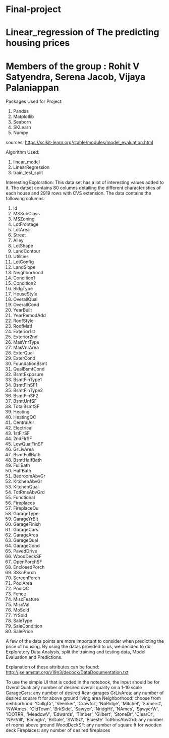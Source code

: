 # Final-project
# Linear_regression of The predicting housing prices 
# Members of the group : Rohit V Satyendra, Serena Jacob, Vijaya Palaniappan

Packages Used for Project:
1. Pandas
2. Matplotlib
3. Seaborn 
4. SKLearn
5. Numpy

sources:
https://scikit-learn.org/stable/modules/model_evaluation.html

Algorithm Used:
1. linear_model
2. LinearRegression
3. train_test_split

Interesting Exploration:
This data set has a lot of interesting values added to it.
The datset contains 80 columns detailing the different characteristics of each house and 2919 rows with CVS extension. The data contains the following columns:
1. Id
2. MSSubClass
3. MSZoning
4. LotFrontage
5. LotArea
6. Street
7. Alley
8. LotShape
9. LandContour
10. Utilities
11. LotConfig
12. LandSlope
13. Neighborhood
14. Condition1
15. Condition2
16. BldgType
17. HouseStyle
18. OverallQual
19. OverallCond
20. YearBuilt
21. YearRemodAdd
22. RoofStyle
23. RoofMatl
24. Exterior1st
25. Exterior2nd
26. MasVnrType
27. MasVnrArea
28. ExterQual
29. ExterCond
30. FoundationBsmt
31. QualBsmtCond
32. BsmtExposure
33. BsmtFinType1
34. BsmtFinSF1
35. BsmtFinType2
36. BsmtFinSF2
37. BsmtUnfSF
38. TotalBsmtSF
39. Heating
40. HeatingQC
41. CentralAir
42. Electrical
43. 1stFlrSF
44. 2ndFlrSF
45. LowQualFinSF
46. GrLivArea
47. BsmtFullBath
48. BsmtHalfBath
49. FullBath
50. HalfBath
51. BedroomAbvGr
52. KitchenAbvGr
53. KitchenQual
54. TotRmsAbvGrd
55. Functional
56. Fireplaces
57. FireplaceQu
58. GarageType
59. GarageYrBlt
60. GarageFinish
61. GarageCars
62. GarageArea
63. GarageQual
64. GarageCond
65. PavedDrive
66. WoodDeckSF
67. OpenPorchSF
68. EnclosedPorch
69. 3SsnPorch
70. ScreenPorch
71. PoolArea
72. PoolQC
73. Fence
74. MiscFeature
75. MiscVal
76. MoSold
77. YrSold
78. SaleType
79. SaleCondition
80. SalePrice

A few of the data points are more important to consider when predicting the price of housing. 
By using the datas provided to us, we decided to do Exploratory Data Analysis, split the training and testing data, Model Evaluation and Predictions. 

Explanation of these attributes can be found: http://jse.amstat.org/v19n3/decock/DataDocumentation.txt

To use the simple UI that is coded in the notebook, the input should be for
OverallQual: any number of desired overall quality on a 1-10 scale
GarageCars: any number of desired #car garages
GrLivArea: any number of desired square ft for above ground living area
Neighborhood: choose from neihborhood: 'CollgCr', 'Veenker', 'Crawfor', 'NoRidge', 'Mitchel', 'Somerst', 'NWAmes', 'OldTown', 'BrkSide', 'Sawyer', 'NridgHt', 'NAmes', 'SawyerW', 'IDOTRR', 'MeadowV', 'Edwards', 'Timber', 'Gilbert', 'StoneBr', 'ClearCr', 'NPkVill', 'Blmngtn', 'BrDale', 'SWISU', 'Blueste'
TotRmsAbvGrd: any number of rooms above ground
WoodDeckSF: any number of square ft for wooden deck
Fireplaces: any number of desired fireplaces
